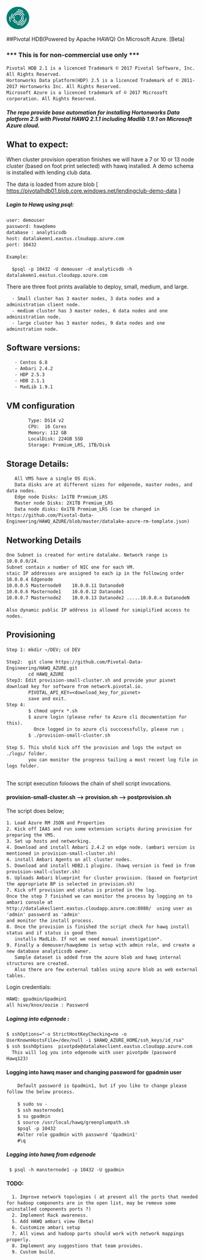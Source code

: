 ![alt text](https://github.com/Pivotal-Data-Engineering/HAWQ_AZURE/blob/master/images/HDB-icon.png "Logo") 

##Pivotal HDB(Powered by Apache HAWQ) On Microsoft Azure. [Beta]

### *** This is for non-commercial use only ***
    Pivotal HDB 2.1 is a licenced Trademark © 2017 Pivotal Software, Inc. All Rights Reserved.
    Hortonworks Data platform(HDP) 2.5 is a licenced Trademark of © 2011-2017 Hortonworks Inc. All Rights Reserved.
    Microsoft Azure is a licenced trademark of © 2017 Microsoft corporation. All Rights Reserved.
    
##### The repo provide base automation for installing Hortonworks Data platform 2.5 with Pivotal HAWQ 2.1.1 including Madlib 1.9.1 on Microsoft Azure cloud. 
## What to expect:
When cluster provision operation finishes we will have a 7 or 10 or 13 node cluster (based on foot print selected) with hawq installed. A demo schema is installed with lending club data. 

The data is loaded from azure blob [ https://pivotalhdb01.blob.core.windows.net/lendingclub-demo-data ]

##### Login to Hawq using psql:
```
user: demouser
password: hawqdemo
database : analyticsdb
host: datalakemn1.eastus.cloudapp.azure.com
port: 10432

Example:

  $psql -p 10432 -U demouser -d analyticsdb -h datalakemn1.eastus.cloudapp.azure.com

```
There are three foot prints available to deploy, small, medium, and large. 

```
  - Small cluster has 3 master nodes, 3 data nodes and a administration client node.
  - medium cluster has 3 master nodes, 6 data nodes and one administration node.
  - large cluster has 3 master nodes, 9 data nodes and one adminstration node.
```
## Software versions:
```
   - Centos 6.8
   - Ambari 2.4.2
   - HDP 2.5.3
   - HDB 2.1.1
   - MadLib 1.9.1
```

## VM configuration
```
        Type: DS14 v2
        CPU:  16 Cores
        Memory: 112 GB
        LocalDisk: 224GB SSD
        Storage: Premium_LRS, 1TB/Disk
```    

## Storage Details:
```
   All VMS have a single OS disk.
   Data disks are at different sizes for edgenode, master nodes, and data nodes.
   Edge node Disks: 1x1TB Premium_LRS
   Master node Disks: 2X1TB Premium_LRS
   Data node disks: 6x1TB Premium_LRS (can be changed in https://github.com/Pivotal-Data-Engineering/HAWQ_AZURE/blob/master/datalake-azure-rm-template.json)
```   
## Networking Details   
```
One Subnet is created for entire datalake. Network range is 10.0.0.0/24.
Subnet contain x number of NIC one for each VM.
staic IP addresses are assigned to each ip in the following order
10.0.0.4 Edgenode
10.0.0.5 Masternode0    10.0.0.11 Datanode0
10.0.0.6 Masternode1    10.0.0.12 Datanode1
10.0.0.7 Masternode2    10.0.0.13 Datanode2 .....10.0.0.n DatanodeN

Also dynamic public IP address is allowed for simiplified access to nodes. 

```
## Provisioning
```
Step 1: mkdir ~/DEV; cd DEV

Step2:  git clone https://github.com/Pivotal-Data-Engineering/HAWQ_AZURE.git
        cd HAWQ_AZURE
Step3: Edit provision-small-cluster.sh and provide your pivnet download key for software from network.pivotal.io.
        PIVOTAL_API_KEY=<download_key_for_pivnet> 
        save and exit.
Step 4: 
        $ chmod ug+rx *.sh
        $ azure login (please refer to Azure cli documentation for this).
          Once logged in to azure cli succcessfully, please run ;
        $ ./provision-small-cluster.sh
        
Step 5. This shold kick off the provision and logs the output on ./logs/ folder.
        you can monitor the progress tailing a most recent log file in logs folder.
        
```        
The script execution foloows the chain of shell script invocations.
#### provision-small-cluster.sh --> provision.sh --> postprovision.sh

The script does below;
```
1. Load Azure RM JSON and Properties
2. Kick off IAAS and run some extension scripts during provision for preparing the VMS.
3. Set up hosts and networking.
4. Download and install Ambari 2.4.2 on edge node. (ambari version is mentioned in provision-small-cluster.sh)
4. install Ambari Agents on all cluster nodes.
5. Download and install HDB2.1 plugins. (hawq version is feed in from provision-small-cluster.sh)
6. Uploads Ambari blueprint for cluster provision. (based on footprint the appropriate BP is selected in provision.sh)
7. Kick off provision and status is printed in the log.
Once the step 7 finished we can monitor the process by logging on to ambari console at 
http://datalakeclient.eastus.cloudapp.azure.com:8080/  using user as 'admin' password as 'admin'
and monitor the install process.
8. Once the provision is finished the script check for hawq install status and if status is good then 
   installs MadLib. If not we need manual investigation*.
9. Finally a demouser/hawqdemo is setup with admin role, and create a new database analyticsdb owner.
   Sample dataset is added from the azure blob and hawq internal structures are created. 
   Also there are few external tables using azure blob as web external tables.

```

Login credentials:
```
HAWQ: gpadmin/Gpadmin1
all hive/knox/oozie : Password
```
##### Loginng into edgenode :
```
$ sshOptions="-o StrictHostKeyChecking=no -o UserKnownHostsFile=/dev/null -i $HAWQ_AZURE_HOME/ssh_keys/id_rsa"
$ ssh $sshOptions  pivotpde@datalakeclient.eastus.cloudapp.azure.com
  This will log you into edgenode with user pivotpde (password Hawq123)
```  
#### Logging into hawq maser and changing password for gpadmin user
```
    Default password is Gpadmin1, but if you like to change please follow the below process.
    
    $ sudo su -
    $ ssh masternode1
    $ su gpadmin
    $ source /usr/local/hawq/greenplumpath.sh
    $psql -p 10432
    #alter role gpadmin with password 'Gpadmin1'
    #\q
```    
##### Logging into hawq from edgenode
```
 $ psql -h mansternode1 -p 10432 -U gpadmin  
```

#### TODO:
```
  1. Improve network topologies ( at present all the ports that needed for hadoop components are in the open list, may be remove some uninstalled components ports ?)
  2. Implement Rack awareness.
  5. Add HAWQ ambari view (Beta)
  6. Customize ambari setup
  7. All views and hadoop parts should work with network mappings properly.
  8. Implement any suggestions that team provides.
  9. Custom build.
  
